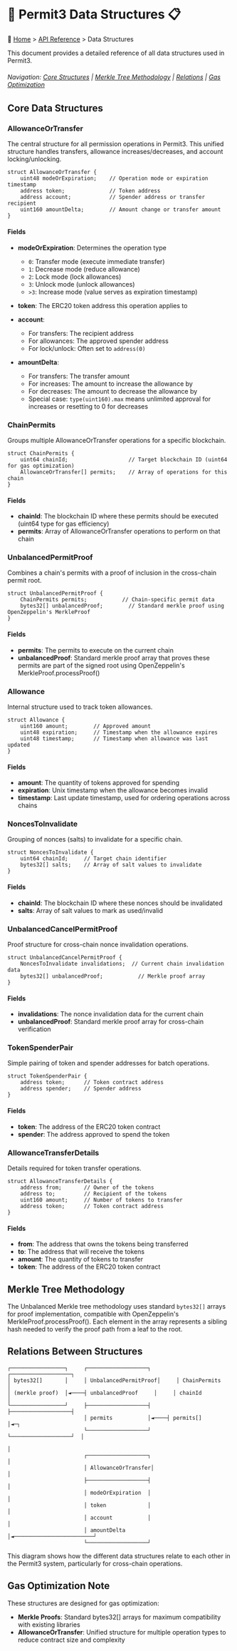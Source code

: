 <a id="data-structures-top"></a>
# 🔏 Permit3 Data Structures 📋

🧭 [Home](/docs/README.md) > [API Reference](/docs/api/README.md) > Data Structures

This document provides a detailed reference of all data structures used in Permit3.

###### Navigation: [Core Structures](#core-data-structures) | [Merkle Tree Methodology](#merkle-tree-methodology) | [Relations](#relations-between-structures) | [Gas Optimization](#gas-optimization-note)

<a id="core-data-structures"></a>
## Core Data Structures

### AllowanceOrTransfer

The central structure for all permission operations in Permit3. This unified structure handles transfers, allowance increases/decreases, and account locking/unlocking.

```solidity
struct AllowanceOrTransfer {
    uint48 modeOrExpiration;    // Operation mode or expiration timestamp
    address token;              // Token address
    address account;            // Spender address or transfer recipient
    uint160 amountDelta;        // Amount change or transfer amount
}
```

#### Fields

- **modeOrExpiration**: Determines the operation type
  - `0`: Transfer mode (execute immediate transfer)
  - `1`: Decrease mode (reduce allowance)
  - `2`: Lock mode (lock allowances)
  - `3`: Unlock mode (unlock allowances)
  - `>3`: Increase mode (value serves as expiration timestamp)

- **token**: The ERC20 token address this operation applies to

- **account**: 
  - For transfers: The recipient address
  - For allowances: The approved spender address
  - For lock/unlock: Often set to `address(0)`

- **amountDelta**:
  - For transfers: The transfer amount
  - For increases: The amount to increase the allowance by
  - For decreases: The amount to decrease the allowance by
  - Special case: `type(uint160).max` means unlimited approval for increases or resetting to 0 for decreases

### ChainPermits

Groups multiple AllowanceOrTransfer operations for a specific blockchain.

```solidity
struct ChainPermits {
    uint64 chainId;                   // Target blockchain ID (uint64 for gas optimization)
    AllowanceOrTransfer[] permits;    // Array of operations for this chain
}
```

#### Fields

- **chainId**: The blockchain ID where these permits should be executed (uint64 type for gas efficiency)
- **permits**: Array of AllowanceOrTransfer operations to perform on that chain

### UnbalancedPermitProof

Combines a chain's permits with a proof of inclusion in the cross-chain permit root.

```solidity
struct UnbalancedPermitProof {
    ChainPermits permits;           // Chain-specific permit data
    bytes32[] unbalancedProof;        // Standard merkle proof using OpenZeppelin's MerkleProof
}
```

#### Fields

- **permits**: The permits to execute on the current chain
- **unbalancedProof**: Standard merkle proof array that proves these permits are part of the signed root using OpenZeppelin's MerkleProof.processProof()

### Allowance

Internal structure used to track token allowances.

```solidity
struct Allowance {
    uint160 amount;        // Approved amount
    uint48 expiration;     // Timestamp when the allowance expires
    uint48 timestamp;      // Timestamp when allowance was last updated
}
```

#### Fields

- **amount**: The quantity of tokens approved for spending
- **expiration**: Unix timestamp when the allowance becomes invalid
- **timestamp**: Last update timestamp, used for ordering operations across chains

### NoncesToInvalidate

Grouping of nonces (salts) to invalidate for a specific chain.

```solidity
struct NoncesToInvalidate {
    uint64 chainId;     // Target chain identifier
    bytes32[] salts;    // Array of salt values to invalidate
}
```

#### Fields

- **chainId**: The blockchain ID where these nonces should be invalidated
- **salts**: Array of salt values to mark as used/invalid

### UnbalancedCancelPermitProof

Proof structure for cross-chain nonce invalidation operations.

```solidity
struct UnbalancedCancelPermitProof {
    NoncesToInvalidate invalidations;  // Current chain invalidation data
    bytes32[] unbalancedProof;           // Merkle proof array
}
```

#### Fields

- **invalidations**: The nonce invalidation data for the current chain
- **unbalancedProof**: Standard merkle proof array for cross-chain verification

### TokenSpenderPair

Simple pairing of token and spender addresses for batch operations.

```solidity
struct TokenSpenderPair {
    address token;      // Token contract address
    address spender;    // Spender address
}
```

#### Fields

- **token**: The address of the ERC20 token contract
- **spender**: The address approved to spend the token

### AllowanceTransferDetails

Details required for token transfer operations.

```solidity
struct AllowanceTransferDetails {
    address from;       // Owner of the tokens
    address to;         // Recipient of the tokens
    uint160 amount;     // Number of tokens to transfer
    address token;      // Token contract address
}
```

#### Fields

- **from**: The address that owns the tokens being transferred
- **to**: The address that will receive the tokens
- **amount**: The quantity of tokens to transfer
- **token**: The address of the ERC20 token contract

<a id="merkle-tree-methodology"></a>
## Merkle Tree Methodology

The Unbalanced Merkle tree methodology uses standard `bytes32[]` arrays for proof implementation, compatible with OpenZeppelin's MerkleProof.processProof(). Each element in the array represents a sibling hash needed to verify the proof path from a leaf to the root.

<a id="relations-between-structures"></a>
## Relations Between Structures

```
┌─────────────────┐     ┌───────────────────┐     ┌───────────────────┐
│ bytes32[]       │     │ UnbalancedPermitProof│     │ ChainPermits      │
│ (merkle proof)  │◄────┤ unbalancedProof     │     │ chainId           │
└─────────────────┘     ├───────────────────┤     ├───────────────────┤
                        │ permits           │◄────┤ permits[]         │◄─┐
                        └───────────────────┘     └───────────────────┘  │
                                                                        │
                        ┌───────────────────┐                          │
                        │ AllowanceOrTransfer│                          │
                        ├───────────────────┤                          │
                        │ modeOrExpiration  │                          │
                        │ token             │                          │
                        │ account           │                          │
                        │ amountDelta       │◄─────────────────────────┘
                        └───────────────────┘
```

This diagram shows how the different data structures relate to each other in the Permit3 system, particularly for cross-chain operations.

<a id="gas-optimization-note"></a>
## Gas Optimization Note

These structures are designed for gas optimization:

- **Merkle Proofs**: Standard bytes32[] arrays for maximum compatibility with existing libraries
- **AllowanceOrTransfer**: Unified structure for multiple operation types to reduce contract size and complexity